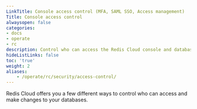 ```yaml
---
LinkTitle: Console access control (MFA, SAML SSO, Access management)
Title: Console access control
alwaysopen: false
categories:
- docs
- operate
- rc
description: Control who can access the Redis Cloud console and databases.
hideListLinks: false
toc: 'true'
weight: 2
aliases:
    - /operate/rc/security/access-control/
---
```


Redis Cloud offers you a few different ways to control who can access and make changes to your databases.




